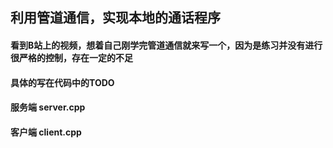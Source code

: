 ## 利用管道通信，实现本地的通话程序
#### 看到B站上的视频，想着自己刚学完管道通信就来写一个，因为是练习并没有进行很严格的控制，存在一定的不足
#### 具体的写在代码中的TODO
#### 服务端 server.cpp
#### 客户端 client.cpp
